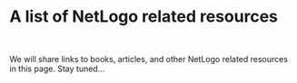 # A list of NetLogo related resources 

&nbsp;

We will share links to books, articles, and other NetLogo related resources in this page. Stay tuned...